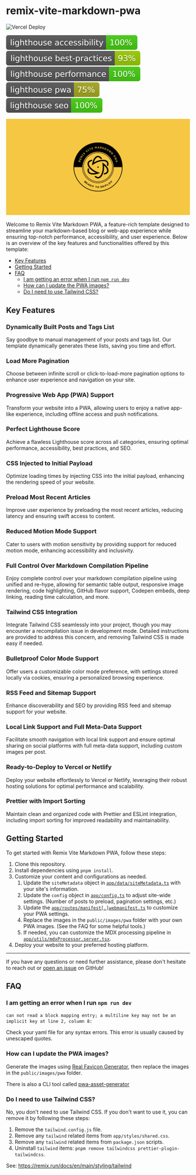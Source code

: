 # remix-vite-markdown-pwa

![Vercel Deploy](https://therealsujitk-vercel-badge.vercel.app/?app=remix-vite-markdown-pwa)

![Lighthouse Accessibility Badge](public/images/lighthouse/lighthouse_accessibility.svg)
![Lighthouse Best Practices Badge](public/images/lighthouse/lighthouse_best-practices.svg)
![Lighthouse Performance Badge](public/images/lighthouse/lighthouse_performance.svg)
![Lighthouse PWA Badge](public/images/lighthouse/lighthouse_pwa.svg)
![Lighthouse SEO Badge](public/images/lighthouse/lighthouse_seo.svg)

![remix-vite-markdown-pwa](public/images/social.LinkedIn.png)

Welcome to Remix Vite Markdown PWA, a feature-rich template designed to
streamline your markdown-based blog or web-app experience while ensuring
top-notch performance, accessibility, and user experience. Below is an overview
of the key features and functionalities offered by this template:

- [Key Features](#key-features)
- [Getting Started](#getting-started)
- [FAQ](#faq)
  - [I am getting an error when I run `npm run dev`](#i-am-getting-an-error-when-i-run-npm-run-dev)
  - [How can I update the PWA images?](#how-can-i-update-the-pwa-images)
  - [Do I need to use Tailwind CSS?](#do-i-need-to-use-tailwind-css)

## Key Features

### Dynamically Built Posts and Tags List

Say goodbye to manual management of your posts and tags list. Our template
dynamically generates these lists, saving you time and effort.

### Load More Pagination

Choose between infinite scroll or click-to-load-more pagination options to
enhance user experience and navigation on your site.

### Progressive Web App (PWA) Support

Transform your website into a PWA, allowing users to enjoy a native app-like
experience, including offline access and push notifications.

### Perfect Lighthouse Score

Achieve a flawless Lighthouse score across all categories, ensuring optimal
performance, accessibility, best practices, and SEO.

### CSS Injected to Initial Payload

Optimize loading times by injecting CSS into the initial payload, enhancing the
rendering speed of your website.

### Preload Most Recent Articles

Improve user experience by preloading the most recent articles, reducing latency
and ensuring swift access to content.

### Reduced Motion Mode Support

Cater to users with motion sensitivity by providing support for reduced motion
mode, enhancing accessibility and inclusivity.

### Full Control Over Markdown Compilation Pipeline

Enjoy complete control over your markdown compilation pipeline using unified and
re-hype, allowing for semantic table output, responsive image rendering, code
highlighting, GitHub flavor support, Codepen embeds, deep linking, reading time
calculation, and more.

### Tailwind CSS Integration

Integrate Tailwind CSS seamlessly into your project, though you may encounter a
recompilation issue in development mode. Detailed instructions are provided to
address this concern, and removing Tailwind CSS is made easy if needed.

### Bulletproof Color Mode Support

Offer users a customizable color mode preference, with settings stored locally
via cookies, ensuring a personalized browsing experience.

### RSS Feed and Sitemap Support

Enhance discoverability and SEO by providing RSS feed and sitemap support for
your website.

### Local Link Support and Full Meta-Data Support

Facilitate smooth navigation with local link support and ensure optimal sharing
on social platforms with full meta-data support, including custom images per
post.

### Ready-to-Deploy to Vercel or Netlify

Deploy your website effortlessly to Vercel or Netlify, leveraging their robust
hosting solutions for optimal performance and scalability.

### Prettier with Import Sorting

Maintain clean and organized code with Prettier and ESLint integration,
including import sorting for improved readability and maintainability.

## Getting Started

To get started with Remix Vite Markdown PWA, follow these steps:

1. Clone this repository.
2. Install dependencies using `pnpm install`.
3. Customize your content and configurations as needed.
   1. Update the `siteMetadata` object in
      [`app/data/siteMetadata.ts`](app/data/siteMetadata.ts) with your site's
      information.
   2. Update the `config` object in [`app/config.ts`](app/config.ts) to adjust
      site-wide settings. (Number of posts to preload, pagination settings,
      etc.)
   3. Update the
      [`app/routes/manifest[.]webmanifest.ts`](app/routes/manifest[.]webmanifest.ts)
      to customize your PWA settings.
   4. Replace the images in the `public/images/pwa` folder with your own PWA
      images. (See the FAQ for some helpful tools.)
   5. If needed, you can customize the MDX processing pipeline in
      [`app/utils/mdxProcessor.server.tsx`](app/utils/mdxProcessor.server.tsx).
4. Deploy your website to your preferred hosting platform.

---

If you have any questions or need further assistance, please don't hesitate to
reach out or
[open an issue](https://github.com/benjamincharity/remix-vite-markdown-pwa/issues)
on GitHub!

## FAQ

### I am getting an error when I run `npm run dev`

```
can not read a block mapping entry; a multiline key may not be an implicit key at line 2, column 8:
```

Check your yaml file for any syntax errors. This error is usually caused by
unescaped quotes.

### How can I update the PWA images?

Generate the images using
[Real Favicon Generator](https://realfavicongenerator.net/), then replace the
images in the `public/images/pwa` folder.

There is also a CLI tool called
[pwa-asset-generator](https://github.com/elegantapp/pwa-asset-generator)

### Do I need to use Tailwind CSS?

No, you don't need to use Tailwind CSS. If you don't want to use it, you can
remove it by following these steps:

1. Remove the `tailwind.config.js` file.
2. Remove any `tailwind` related items from `app/styles/shared.css`.
3. Remove any `tailwind` related items from `package.json` scripts.
4. Uninstall `tailwind` items:
   `pnpm remove tailwindcss prettier-plugin-tailwindcss`.

See: https://remix.run/docs/en/main/styling/tailwind
